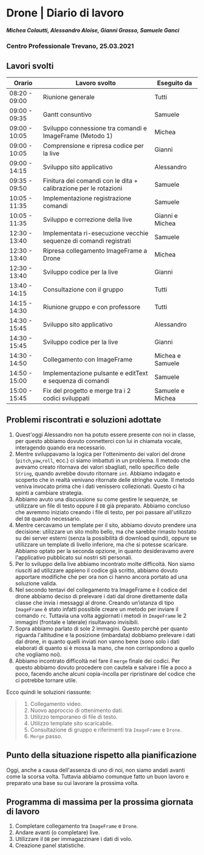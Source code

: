 # Drone | Diario di lavoro
##### Michea Colautti, Alessandro Aloise, Gianni Grasso, Samuele Ganci
### Centro Professionale Trevano, 25.03.2021

## Lavori svolti


|Orario        |Lavoro svolto                                                        |Eseguito da                 |
|--------------|---------------------------------------------------------------------|----------------------------|
|08:20 - 09:00 | Riunione generale                                                   |Tutti                       |
|09:00 - 09:35 | Gantt consuntivo	                                                    |Samuele                     |
|09:00 - 10:05 | Sviluppo connessione tra comandi e ImageFrame (Metodo 1)            |Michea                      |
|09:00 - 10:05 | Comprensione e ripresa codice per la live                           |Gianni                      |
|09:00 - 14:15 | Sviluppo sito applicativo                                           |Alessandro                  |
|09:35 - 09:50 | Finitura dei comandi con le dita + calibrazione per le rotazioni    |Samuele                     |
|10:05 - 11:35 | Implementazione registrazione comandi                               |Samuele                     |
|10:05 - 11:35 | Sviluppo e correzione della live                                    |Gianni e Michea             |
|12:30 - 13:40 | Implementata ri-esecuzione vecchie sequenze di comandi registrati   |Samuele                     |
|12:30 - 13:40 | Ripresa collegamento ImageFrame a Drone                             |Michea                      |
|12:30 - 13:40 | Sviluppo codice per la live                                         |Gianni                      |
|13:40 - 14:15 | Consultazione con il gruppo                                         |Tutti                       |
|14:15 - 14:30 | Riunione gruppo e con professore                                    |Tutti                       |
|14:30 - 15:45 | Sviluppo sito applicativo                                           |Alessandro                  |
|14:30 - 15:45 | Sviluppo codice per la live                                         |Gianni                      |
|14:30 - 14:50 | Collegamento con ImageFrame                                         |Michea e Samuele            |
|14:50 - 15:00 | Implementazione pulsante e editText e sequenza di comandi           |Samuele                     |
|15:00 - 15:45 | Fix del progetto e merge tra i 2 codici sviluppati                  |Samuele e Michea            |


## Problemi riscontrati e soluzioni adottate

1. Quest'oggi Alessandro non ha potuto essere presente con noi in classe, per questo abbiamo dovuto connetterci con lui in chiamata vocale,
interagendo quando era necessario.
2. Mentre sviluppavamo la logica per l'ottenimento dei valori del drone (`pitch`,`yaw`,`roll`, ecc.) ci siamo imbattuti in un problema. Il metodo che avevamo creato ritornava dei valori sbagliati, nello specifico delle `String`, quando avrebbe dovuto ritornare `int`. Abbiamo indagato e scoperto che in realtà venivano ritornate delle stringhe vuote. Il metodo veniva invocato prima che i dati venissero collezionati. Questo ci ha spinti a cambiare strategia.
3. Abbiamo avuto una discussione su come gestire le sequenze, se utilizzare un file di testo oppure il `DB` già preparato. Abbiamo concluso che avremmo iniziato creando i file di testo, per poi passare all'utilizzo del `DB` quando necessario.
4. Mentre cercavamo un template per il sito, abbiamo dovuto prendere una decisione: utilizzare un sito molto bello, ma che sarebbe rimasto hostato su dei server esterni (senza la possibilità di download quindi), oppure se utilizzare un template di livello inferiore, ma che si potesse scaricare. Abbiamo optato per la seconda opzione, in quanto desideravamo avere l'applicativo pubblicato sui nostri siti personali.
5. Per lo sviluppo della live abbiamo incontrato molte difficoltà. Non siamo riusciti ad utilizzare appieno il codice già scritto, abbiamo dovuto apportare modifiche che per ora non ci hanno ancora portato ad una soluzione valida.
6. Nel secondo tentavi del collegamento tra ImageFrame e il codice del drone abbiamo deciso di prelevare i dati dal drone direttamente dalla classe che invia i messaggi al drone. Creando un’istanza di tipo `ImageFrame` è stato infatti possibile creare un metodo per inviare il comando `rc`. Tuttavia una volta aggiornati i metodi in `ImageFrame` le 2 immagini (frontale e laterale) risultavano invisibili.
7. Sopra abbiamo parlato di sole 2 immagini. Questo perché per quanto riguarda l'altitudine e la posizione (imbardata) dobbiamo prelevare i dati dal drone, in quanto quelli inviati non vanno bene (sono solo i dati elaborati di quanto si è mossa la mano, che non corrispondono a quello che vogliamo noi).
8. Abbiamo incontrato difficoltà nel fare il `merge` finale dei codici. Per questo abbiamo dovuto procedere con cautela e salvare i file a poco a poco, facendo anche alcuni copia-incolla per ripristinare del codice che ci potrebbe tornare utile.

Ecco quindi le soluzioni riassunte:
>1. Collegamento video.
>2. Nuovo approccio di ottenimento dati.
>3. Utilizzo temporaneo di file di testo.
>4. Utilizzo template sito scaricabile.
>6. Consultazione di gruppo e riferimenti tra `ImageFrame` e `Drone`.
>7. `Merge` passo. 



## Punto della situazione rispetto alla pianificazione
Oggi, anche a causa dell'assenza di uno di noi, non siamo andati avanti come la scorsa volta. Tuttavia abbiamo comunque fatto un buon lavoro e preparato una base su cui lavorare la prossima volta.

## Programma di massima per la prossima giornata di lavoro
1. Completare collegamento tra `ImageFrame` e `Drone`.
2. Andare avanti (o completare) live.
3. Utilizzare il `DB` per immagazzinare i dati di volo.
4. Creazione panel statistiche.

